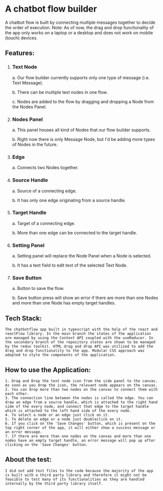 # A chatbot flow builder

A chatbot flow is built by connecting multiple messages together to decide the order of execution. 
Note: As of now, the drag and drop functionality of the app only works on a laptop or a desktop and does not work on mobile (touch) devices.

## Features:
1. ### Text Node

    a. Our flow builder currently supports only one type of message (i.e. Text Message).

    b. There can be multiple text nodes in one flow.

    c. Nodes are added to the flow by dragging and dropping a Node from the Nodes Panel.


2. ### Nodes Panel

    a. This panel houses all kind of Nodes that our flow builder supports.

    b. Right now there is only Message Node, but I'd be adding more types of Nodes in the future.

3. ### Edge

    a. Connects two Nodes together.

4. ### Source Handle

    a. Source of a connecting edge.

    b. It has only one edge originating from a source handle.

5. ### Target Handle

    a. Target of a connecting edge.

    b. More than one edge can be connected to the target handle.

6. ### Setting Panel

    a. Setting panel will replace the Node Panel when a Node is selected.

    b. It has a text field to edit text of the selected Text Node.

7. ### Save Button

    a. Button to save the flow.

    b. Save button press will show an error if there are more than one Nodes and more than one Node has empty target handles.

## Tech Stack:
    The chatbotflow app built in typescript with the help of the react and reactFlow library. In the main branch the states of the application are managed by using the Context API coupled with the useReducer. In the secondary branch of the repository states are shown to be managed by the redux toolkit. HTML drag and drop API was utilized to add the drag and drop functionality to the app. Modular CSS approach was adopted to style the components of the application.

## How to use the Application:
    1. Drag and Drop the text node icon from the side panel to the canvas. As soon as you drop the icon, the relevant node appears on the canvas. 
    2. You can drop more than two nodes on the canvas to connect them with each other. 
    3. The connection line between the nodes is called the edge. You can draw an edge from a source handle, which is attached to the right hand side of the every node, and connect that edge to the target handle which is attached to the left hand side of the every node.
    4. To select a node or an edge just click on it.
    5. To delete an edge or a node just doubleclick on it.
    6. If you click on the 'Save Changes' button, which is present on the top right corner of the app, it will either show a success message or an error message.
    7. If there are more than one nodes on the canvas and more than one nodes have an empty target handle, an error message will pop up after clicking on the 'Save Changes' button.

## About the test:
    I did not add test files to the code because the majority of the app is built with a third party library and therefore it might not be feasible to test many of its functionalities as they are handled internally by the third party library itself. 
